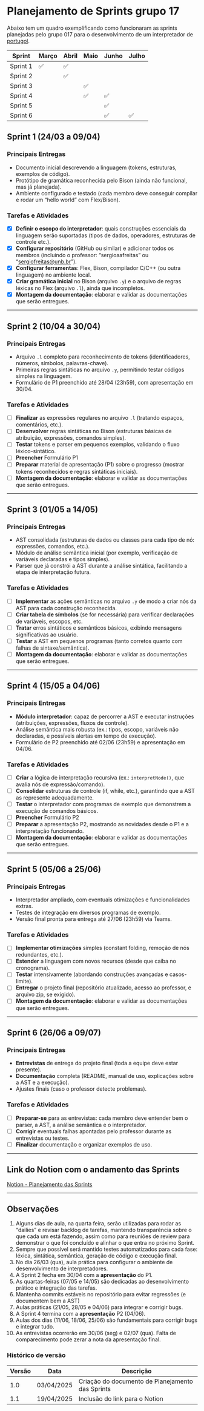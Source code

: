 
# Planejamento de Sprints grupo 17

Abaixo tem um quadro exemplificando como funcionaram as sprints planejadas pelo grupo 017 para o desenvolvimento de um interpretador de [portugol](https://portugol.dev/).

|Sprint| Março | Abril | Maio | Junho |Julho |
|--|--|--|--|--|--
|Sprint 1  | ✅ | ✅ |  |   |
|Sprint 2  |  | ✅ |  |   |
|Sprint 3  |  |  | ✅ |   |
|Sprint 4  |  |  | ✅ | ✅ |
|Sprint 5  |  |  |  |  ✅ |
|Sprint 6  |  |  |  | ✅  | ✅ |

## Sprint 1 (24/03 a 09/04)  
### **Principais Entregas**  
  - Documento inicial descrevendo a linguagem (tokens, estruturas, exemplos de código).  
  - Protótipo de gramática reconhecida pelo Bison (ainda não funcional, mas já planejada).  
  - Ambiente configurado e testado (cada membro deve conseguir compilar e rodar um “hello world” com Flex/Bison).  

### **Tarefas e Atividades**  
 - [x]  **Definir o escopo do interpretador**: quais construções essenciais da linguagem serão suportadas (tipos de dados, operadores, estruturas de controle etc.).  
 - [x] **Configurar repositório** (GitHub ou similar) e adicionar todos os membros (incluindo o professor: “sergioaafreitas” ou “sergiofreitas@unb.br”).  
 - [x] **Configurar ferramentas**: Flex, Bison, compilador C/C++ (ou outra linguagem) no ambiente local.  
 - [x] **Criar gramática inicial** no Bison (arquivo `.y`) e o arquivo de regras léxicas no Flex (arquivo `.l`), ainda que incompletos.  
 - [x] **Montagem da documentação**: elaborar e validar as documentações que serão entregues.
---

## Sprint 2 (10/04 a 30/04)  
### **Principais Entregas**  
  - Arquivo `.l` completo para reconhecimento de tokens (identificadores, números, símbolos, palavras-chave).  
  - Primeiras regras sintáticas no arquivo `.y`, permitindo testar códigos simples na linguagem.  
  - Formulário de P1 preenchido até 28/04 (23h59), com apresentação em 30/04.  

### **Tarefas e Atividades**  
 - [ ] **Finalizar** as expressões regulares no arquivo `.l` (tratando espaços, comentários, etc.). 
 - [ ] **Desenvolver** regras sintáticas no Bison (estruturas básicas de atribuição, expressões, comandos simples).  
 - [ ] **Testar** tokens e parser em pequenos exemplos, validando o fluxo léxico-sintático.
 - [ ] **Preencher** Formulário P1
 - [ ] **Preparar** material de apresentação (P1) sobre o progresso (mostrar tokens reconhecidos e regras sintáticas iniciais).  
 - [ ]  **Montagem da documentação**: elaborar e validar as documentações que serão entregues.

---

## Sprint 3 (01/05 a 14/05)  
### **Principais Entregas**  
  - AST consolidada (estruturas de dados ou classes para cada tipo de nó: expressões, comandos, etc.).  
  - Módulo de análise semântica inicial (por exemplo, verificação de variáveis declaradas e tipos simples).  
  - Parser que já constrói a AST durante a análise sintática, facilitando a etapa de interpretação futura.  

### **Tarefas e Atividades**  
   - [ ] **Implementar** as ações semânticas no arquivo `.y` de modo a criar nós da AST para cada construção reconhecida.  
   - [ ] **Criar tabela de símbolos** (se for necessária) para verificar declarações de variáveis, escopos, etc.  
   - [ ] **Tratar** erros sintáticos e semânticos básicos, exibindo mensagens significativas ao usuário.  
   - [ ] **Testar** a AST em pequenos programas (tanto corretos quanto com falhas de sintaxe/semântica). 
   - [ ]  **Montagem da documentação**: elaborar e validar as documentações que serão entregues. 
---

## Sprint 4 (15/05 a 04/06)  
### **Principais Entregas**  
  - **Módulo interpretador**: capaz de percorrer a AST e executar instruções (atribuições, expressões, fluxos de controle).  
  - Análise semântica mais robusta (ex.: tipos, escopo, variáveis não declaradas, e possíveis alertas em tempo de execução).  
  - Formulário de P2 preenchido até 02/06 (23h59) e apresentação em 04/06.  

### **Tarefas e Atividades**  

 - [ ]  **Criar** a lógica de interpretação recursiva (ex.: `interpretNode()`, que avalia nós de expressão/comando).  
 - [ ] **Consolidar** estruturas de controle (if, while, etc.), garantindo que a AST as represente adequadamente.  
 - [ ] **Testar** o interpretador com programas de exemplo que demonstrem a execução de comandos básicos.  
 - [ ] **Preencher** Formulário P2
 - [ ] **Preparar** a apresentação P2, mostrando as novidades desde o P1 e a interpretação funcionando.  
 - [ ]  **Montagem da documentação**: elaborar e validar as documentações que serão entregues.
 
---

## Sprint 5 (05/06 a 25/06)  
### **Principais Entregas**  
  - Interpretador ampliado, com eventuais otimizações e funcionalidades extras.  
  - Testes de integração em diversos programas de exemplo.  
  - Versão final pronta para entrega até 27/06 (23h59) via Teams.  

### **Tarefas e Atividades**  

 - [ ]  **Implementar otimizações** simples (constant folding, remoção de nós redundantes, etc.).
 - [ ]  **Estender** a linguagem com novos recursos (desde que caiba no cronograma). 
 - [ ] **Testar** intensivamente (abordando construções avançadas e casos-limite).  
 - [ ]  **Entregar** o projeto final (repositório atualizado, acesso ao professor, e arquivo zip, se exigido).  
 - [ ]  **Montagem da documentação**: elaborar e validar as documentações que serão entregues.

---

## Sprint 6 (26/06 a 09/07)  
### **Principais Entregas**  
  - **Entrevistas** de entrega do projeto final (toda a equipe deve estar presente).  
  - **Documentação** completa (README, manual de uso, explicações sobre a AST e a execução).  
  - Ajustes finais (caso o professor detecte problemas).  

### **Tarefas e Atividades**  

 - [ ]  **Preparar-se** para as entrevistas: cada membro deve entender bem o parser, a AST, a análise semântica e o interpretador.  
 - [ ] **Corrigir** eventuais falhas apontadas pelo professor durante as entrevistas ou testes.
 - [ ] **Finalizar** documentação e organizar exemplos de uso.  

---

## Link do Notion com o andamento das Sprints

[Notion - Planejamento das Sprints](https://nutritious-soldier-9c7.notion.site/Planejamento-das-Sprints-1d9a51417e3880cf99c4d42c743b99ce)

---

## Observações

1. Alguns dias de aula, na quarta feira, serão utilizadas para rodar as “dailies” e revisar backlog de tarefas, mantendo transparência sobre o que cada um está fazendo, assim como para reuniões de review para demonstrar o que foi concluído e alinhar o que entra no próximo Sprint.  
2. Sempre que possível será mantido testes automatizados para cada fase: léxica, sintática, semântica, geração de código e execução final.  
3.  No dia 26/03 (qua), aula prática para configurar o ambiente de desenvolvimento de interpretadores.  
4. A Sprint 2 fecha em 30/04 com a **apresentação** do P1.  
5.  As quartas-feiras (07/05 e 14/05) são dedicadas ao desenvolvimento prático e integração das tarefas.  
6. Mantenha commits estáveis no repositório para evitar regressões (e documentem bem a AST)
7. Aulas práticas (21/05, 28/05 e 04/06) para integrar e corrigir bugs. 
8. A Sprint 4 termina com a **apresentação** P2 (04/06).  
9. Aulas dos dias (11/06, 18/06, 25/06) são fundamentais para corrigir bugs e integrar tudo.
10. As entrevistas ocorrerão em 30/06 (seg) e 02/07 (qua). Falta de comparecimento pode zerar a nota da apresentação final.

### Histórico de versão
|Versão|Data|Descrição|
|--|--|--|
| 1.0 | 03/04/2025 | Criação do documento de Planejamento das Sprints |
| 1.1 | 19/04/2025 | Inclusão do link para o Notion |
